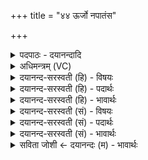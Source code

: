 +++
title = "४४ ऊर्जो नपातंस"

+++
<details><summary>पदपाठः - दयानन्दादि</summary>

ऊ॒र्जः। नपा॑तम्। सः। हि॒न। अ॒यम्। अ॒स्म॒युरित्य॑स्म॒ऽयुः। दाशे॑म। ह॒व्यदा॑तय॒ इति॑ ह॒व्यऽदा॑तये। भुव॑त्। वाजे॑षु। अ॒वि॒ता। भुव॑त्। वृ॒धे। उ॒त। त्रा॒ता। त॒नूना॑म्। ४४।
</details>

<details><summary>अधिमन्त्रम् (VC)</summary>

- वायुर्देवता
- शंयुर्ऋषिः
- स्वराड्बृहती
- मध्यमः
</details>

<details><summary>दयानन्द-सरस्वती (हि) - विषयः</summary>

फिर उसी विषय को अगले मन्त्र में कहा है ॥
</details>

<details><summary>दयानन्द-सरस्वती (हि) - पदार्थः</summary>

पदार्थान्वयभाषाः -  हे विद्यार्थिन् ! (सः) सो आप (ऊर्जः) पराक्रम को (नपातम्) न नष्ट करने हारे विद्याबोध को (हिन) बढ़ाइये, जिससे (अयम्) यह प्रत्यक्ष आप (अस्मयुः) हम को चाहने और (वाजेषु) संग्रामों में (अविता) रक्षा करनेवाले (भुवत्) होवें (उत) और (तनूनाम्) शरीरों के (वृधे) बढ़ने के अर्थ (त्राता) पालन करनेवाले (भुवत्) होवें, इससे आपको (हव्यदातये) देने योग्य पदार्थों के देने के लिये हम लोग (दाशेम) स्वीकार करें ॥४४ ॥
</details>

<details><summary>दयानन्द-सरस्वती (हि) - भावार्थः</summary>

भावार्थभाषाः -  जो पराक्रम और बल को न नष्ट करे, शरीर और आत्मा की उन्नति करता हुआ रक्षक हो, उसके लिये आप्त जन विद्या देवें। जो इस से विपरीत लम्पट, दुष्टाचारी, निन्दक हो, वह विद्याग्रहण में अधिकारी नहीं होता, यह जानो ॥४४ ॥
</details>

<details><summary>दयानन्द-सरस्वती (सं) - विषयः</summary>

पुनस्तमेव विषयमाह ॥
</details>

<details><summary>दयानन्द-सरस्वती (सं) - पदार्थः</summary>

पदार्थान्वयभाषाः -  हे विद्यार्थिन् ! स त्वमूर्जो नपातं हिन यतोऽयं भवानस्मयुर्वाजेष्वविता भुवदुतापि तनूनां वृधे त्राता भुवत्। ततस्त्वां हव्यदातये वयं दाशेम ॥४४ ॥
</details>

<details><summary>दयानन्द-सरस्वती (सं) - भावार्थः</summary>

भावार्थभाषाः -  यः पराक्रमं वीर्यं च न हन्याच्छरीरात्मनोर्वर्धकः सन् रक्षकः स्यादाप्तास्तस्मै विद्यां दद्युः। योऽस्माद् विपरीतोऽजितेन्द्रियो दुष्टाचारी निन्दको भवेत्, स विद्याग्रहणेऽधिकारी न भवतीति वेद्यम् ॥४४ ॥
</details>

<details><summary>सविता जोशी ← दयानन्दः (म) - भावार्थः</summary>

भावार्थभाषाः -  जो पराक्रम व बल नष्ट करत नाहीत आणि शरीर व आम्ता यांचा रक्षक बनून उन्नती करतो त्याला आप्त (श्रेष्ठ) लोकांनी विद्या द्यावी. जो याविरुद्ध लंपट, दुराचारी, निंदक असेल त्याला विद्या ग्रहण करण्याचा अधिकार नाही हे जाणावे.
</details>